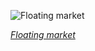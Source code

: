 
![Floating market](https://upload.wikimedia.org/wikipedia/commons/thumb/3/36/Jukung_Pasar_Terapung.jpg/600px-Jukung_Pasar_Terapung.jpg)

*[Floating market](https://wikipedia.org/wiki/File:Jukung_Pasar_Terapung.jpg)*

